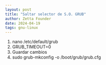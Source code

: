 ```yaml
---
layout: post
title: "Saltar selector de S.O. GRUB"
author: Zetta Founder
date: 2024-04-19
tags: gnu-linux
---
```


1. nano /etc/default/grub
2. GRUB_TIMEOUT=0
3. Guardar cambios
4. sudo grub-mkconfig -o /boot/grub/grub.cfg